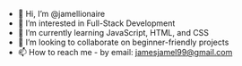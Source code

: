 - 👋 Hi, I’m @jamellionaire
- 👀 I’m interested in Full-Stack Development 
- 🌱 I’m currently learning JavaScript, HTML, and CSS
- 💞️ I’m looking to collaborate on beginner-friendly projects
- 📫 How to reach me - by email: jamesjamel99@gmail.com

<!---
jamellionaire/jamellionaire is a ✨ special ✨ repository because its `README.md` (this file) appears on your GitHub profile.
You can click the Preview link to take a look at your changes.
--->
